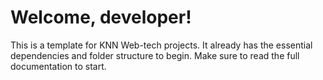 # Welcome, developer!

This is a template for KNN Web-tech projects. It already has the essential dependencies and folder structure to begin. Make sure to read the full documentation to start.

